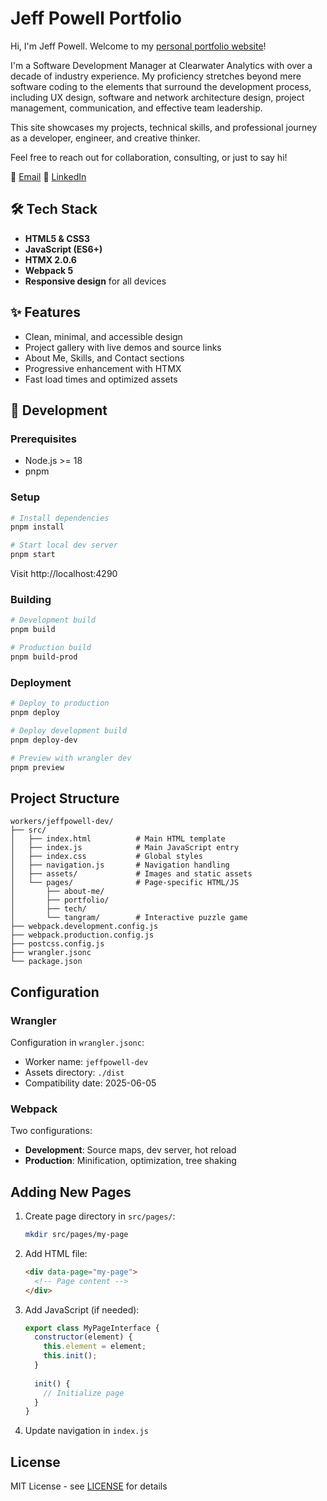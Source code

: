 # Jeff Powell Portfolio

Hi, I'm Jeff Powell. Welcome to my [personal portfolio website](https://jeffpowell.dev)! 

I'm a Software Development Manager at Clearwater Analytics with over a decade of industry experience. My proficiency stretches beyond mere software coding to the elements that surround the development process, including UX design, software and network architecture design, project management, communication, and effective team leadership.

This site showcases my projects, technical skills, and professional journey as a developer, engineer, and creative thinker.

Feel free to reach out for collaboration, consulting, or just to say hi!

📧 [Email](mailto:hi@jeffpowell.dev)
💼 [LinkedIn](https://www.linkedin.com/in/jeffrpowell)

## 🛠️ Tech Stack
- **HTML5 & CSS3**
- **JavaScript (ES6+)**
- **HTMX 2.0.6**
- **Webpack 5**
- **Responsive design** for all devices

## ✨ Features
- Clean, minimal, and accessible design
- Project gallery with live demos and source links
- About Me, Skills, and Contact sections
- Progressive enhancement with HTMX
- Fast load times and optimized assets

## 🚧 Development

### Prerequisites
- Node.js >= 18
- pnpm

### Setup
```bash
# Install dependencies
pnpm install

# Start local dev server
pnpm start
```

Visit http://localhost:4290

### Building
```bash
# Development build
pnpm build

# Production build
pnpm build-prod
```

### Deployment
```bash
# Deploy to production
pnpm deploy

# Deploy development build
pnpm deploy-dev

# Preview with wrangler dev
pnpm preview
```

## Project Structure

```
workers/jeffpowell-dev/
├── src/
│   ├── index.html          # Main HTML template
│   ├── index.js            # Main JavaScript entry
│   ├── index.css           # Global styles
│   ├── navigation.js       # Navigation handling
│   ├── assets/             # Images and static assets
│   └── pages/              # Page-specific HTML/JS
│       ├── about-me/
│       ├── portfolio/
│       ├── tech/
│       └── tangram/        # Interactive puzzle game
├── webpack.development.config.js
├── webpack.production.config.js
├── postcss.config.js
├── wrangler.jsonc
└── package.json
```

## Configuration

### Wrangler
Configuration in `wrangler.jsonc`:
- Worker name: `jeffpowell-dev`
- Assets directory: `./dist`
- Compatibility date: 2025-06-05

### Webpack
Two configurations:
- **Development**: Source maps, dev server, hot reload
- **Production**: Minification, optimization, tree shaking

## Adding New Pages

1. Create page directory in `src/pages/`:
   ```bash
   mkdir src/pages/my-page
   ```

2. Add HTML file:
   ```html
   <div data-page="my-page">
     <!-- Page content -->
   </div>
   ```

3. Add JavaScript (if needed):
   ```javascript
   export class MyPageInterface {
     constructor(element) {
       this.element = element;
       this.init();
     }
     
     init() {
       // Initialize page
     }
   }
   ```

4. Update navigation in `index.js`

## License

MIT License - see [LICENSE](../../LICENSE) for details
